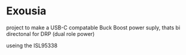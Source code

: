 # Exousia

project to make a USB-C compatable Buck Boost power suply, thats bi directonal for DRP (dual role power)

useing the ISL95338
